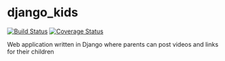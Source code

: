 django_kids
===========
 
[![Build Status](https://travis-ci.org/dgrant/django_kids.png)](https://travis-ci.org/dgrant/django_kids) [![Coverage Status](https://coveralls.io/repos/dgrant/django_kids/badge.png)](https://coveralls.io/r/dgrant/django_kids)

Web application written in Django where parents can post videos and links for their children
